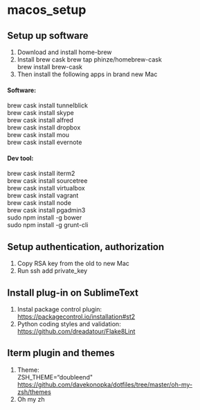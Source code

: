 macos_setup
===========
## Setup up software   
1. Download and install home-brew
2. Install brew cask
  brew tap phinze/homebrew-cask   
  brew install brew-cask   
3. Then install the following apps in brand new Mac   
  #### Software:     
  brew cask install tunnelblick   
  brew cask install skype   
  brew cask install alfred   
  brew cask install dropbox   
  brew cask install mou   
  brew cask install evernote   
  #### Dev tool:   
  brew cask install iterm2   
  brew cask install sourcetree   
  brew cask install virtualbox   
  brew cask install vagrant   
  brew cask install node   
  brew cask install pgadmin3   
  sudo npm install -g bower   
  sudo npm install -g grunt-cli   
  

## Setup authentication, authorization
1. Copy RSA key from the old to new Mac   
2. Run ssh add private_key   
    
## Install plug-in on SublimeText   
1. Instal package control plugin:   
  https://packagecontrol.io/installation#st2   
2. Python coding styles and validation:   
  https://github.com/dreadatour/Flake8Lint   
  
## Iterm plugin and themes   
1. Theme:  
   ZSH_THEME=“doubleend"   
    https://github.com/davekonopka/dotfiles/tree/master/oh-my-zsh/themes
2. Oh my zh

